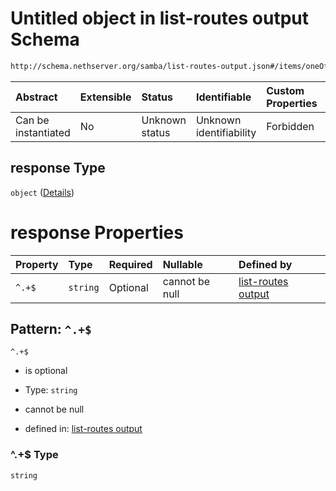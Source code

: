 # Untitled object in list-routes output Schema

```txt
http://schema.nethserver.org/samba/list-routes-output.json#/items/oneOf/0/properties/headers/properties/response
```



| Abstract            | Extensible | Status         | Identifiable            | Custom Properties | Additional Properties | Access Restrictions | Defined In                                                                        |
| :------------------ | :--------- | :------------- | :---------------------- | :---------------- | :-------------------- | :------------------ | :-------------------------------------------------------------------------------- |
| Can be instantiated | No         | Unknown status | Unknown identifiability | Forbidden         | Forbidden             | none                | [list-routes-output.json\*](samba/list-routes-output.json "open original schema") |

## response Type

`object` ([Details](list-routes-output-1-items-oneof-a-route-expanded-properties-headers-list-properties-response.md))

# response Properties

| Property | Type     | Required | Nullable       | Defined by                                                                                                                                                                                                                                                                          |
| :------- | :------- | :------- | :------------- | :---------------------------------------------------------------------------------------------------------------------------------------------------------------------------------------------------------------------------------------------------------------------------------- |
| `^.+$`   | `string` | Optional | cannot be null | [list-routes output](list-routes-output-1-items-oneof-a-route-expanded-properties-headers-list-properties-response-patternproperties-.md "http://schema.nethserver.org/samba/list-routes-output.json#/items/oneOf/0/properties/headers/properties/response/patternProperties/^.+$") |

## Pattern: `^.+$`



`^.+$`

* is optional

* Type: `string`

* cannot be null

* defined in: [list-routes output](list-routes-output-1-items-oneof-a-route-expanded-properties-headers-list-properties-response-patternproperties-.md "http://schema.nethserver.org/samba/list-routes-output.json#/items/oneOf/0/properties/headers/properties/response/patternProperties/^.+$")

### ^.+$ Type

`string`
